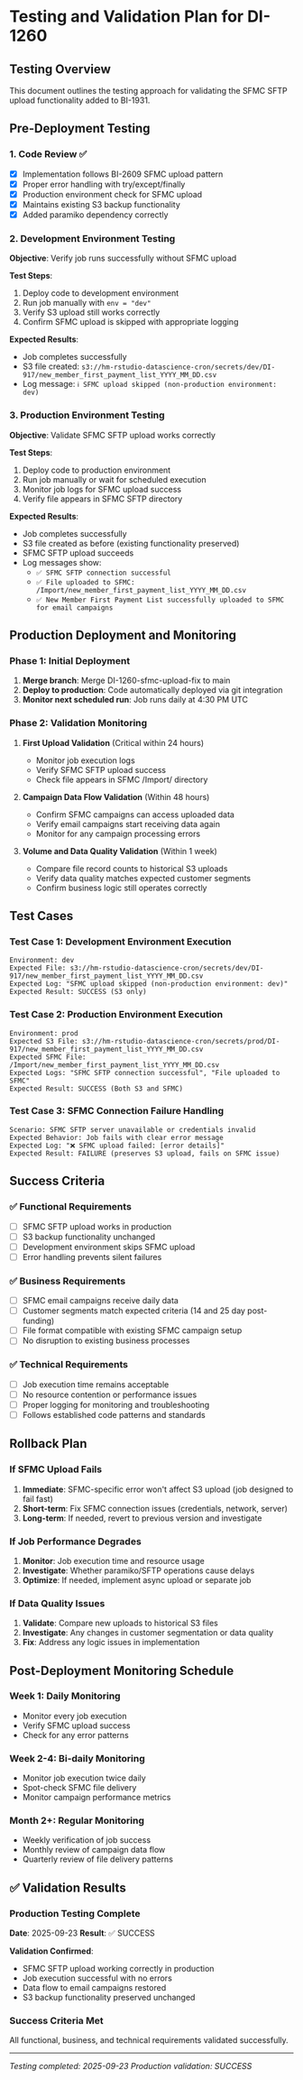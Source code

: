 # Testing and Validation Plan for DI-1260

## Testing Overview

This document outlines the testing approach for validating the SFMC SFTP upload functionality added to BI-1931.

## Pre-Deployment Testing

### 1. Code Review ✅
- [x] Implementation follows BI-2609 SFMC upload pattern
- [x] Proper error handling with try/except/finally
- [x] Production environment check for SFMC upload
- [x] Maintains existing S3 backup functionality
- [x] Added paramiko dependency correctly

### 2. Development Environment Testing
**Objective**: Verify job runs successfully without SFMC upload

**Test Steps**:
1. Deploy code to development environment
2. Run job manually with `env = "dev"`
3. Verify S3 upload still works correctly
4. Confirm SFMC upload is skipped with appropriate logging

**Expected Results**:
- Job completes successfully
- S3 file created: `s3://hm-rstudio-datascience-cron/secrets/dev/DI-917/new_member_first_payment_list_YYYY_MM_DD.csv`
- Log message: `ℹ️ SFMC upload skipped (non-production environment: dev)`

### 3. Production Environment Testing
**Objective**: Validate SFMC SFTP upload works correctly

**Test Steps**:
1. Deploy code to production environment
2. Run job manually or wait for scheduled execution
3. Monitor job logs for SFMC upload success
4. Verify file appears in SFMC SFTP directory

**Expected Results**:
- Job completes successfully
- S3 file created as before (existing functionality preserved)
- SFMC SFTP upload succeeds
- Log messages show:
  - `✅ SFMC SFTP connection successful`
  - `✅ File uploaded to SFMC: /Import/new_member_first_payment_list_YYYY_MM_DD.csv`
  - `✅ New Member First Payment List successfully uploaded to SFMC for email campaigns`

## Production Deployment and Monitoring

### Phase 1: Initial Deployment
1. **Merge branch**: Merge DI-1260-sfmc-upload-fix to main
2. **Deploy to production**: Code automatically deployed via git integration
3. **Monitor next scheduled run**: Job runs daily at 4:30 PM UTC

### Phase 2: Validation Monitoring
1. **First Upload Validation** (Critical within 24 hours)
   - Monitor job execution logs
   - Verify SFMC SFTP upload success
   - Check file appears in SFMC /Import/ directory

2. **Campaign Data Flow Validation** (Within 48 hours)
   - Confirm SFMC campaigns can access uploaded data
   - Verify email campaigns start receiving data again
   - Monitor for any campaign processing errors

3. **Volume and Data Quality Validation** (Within 1 week)
   - Compare file record counts to historical S3 uploads
   - Verify data quality matches expected customer segments
   - Confirm business logic still operates correctly

## Test Cases

### Test Case 1: Development Environment Execution
```
Environment: dev
Expected File: s3://hm-rstudio-datascience-cron/secrets/dev/DI-917/new_member_first_payment_list_YYYY_MM_DD.csv
Expected Log: "SFMC upload skipped (non-production environment: dev)"
Expected Result: SUCCESS (S3 only)
```

### Test Case 2: Production Environment Execution
```
Environment: prod
Expected S3 File: s3://hm-rstudio-datascience-cron/secrets/prod/DI-917/new_member_first_payment_list_YYYY_MM_DD.csv
Expected SFMC File: /Import/new_member_first_payment_list_YYYY_MM_DD.csv
Expected Logs: "SFMC SFTP connection successful", "File uploaded to SFMC"
Expected Result: SUCCESS (Both S3 and SFMC)
```

### Test Case 3: SFMC Connection Failure Handling
```
Scenario: SFMC SFTP server unavailable or credentials invalid
Expected Behavior: Job fails with clear error message
Expected Log: "❌ SFMC upload failed: [error details]"
Expected Result: FAILURE (preserves S3 upload, fails on SFMC issue)
```

## Success Criteria

### ✅ Functional Requirements
- [ ] SFMC SFTP upload works in production
- [ ] S3 backup functionality unchanged
- [ ] Development environment skips SFMC upload
- [ ] Error handling prevents silent failures

### ✅ Business Requirements
- [ ] SFMC email campaigns receive daily data
- [ ] Customer segments match expected criteria (14 and 25 day post-funding)
- [ ] File format compatible with existing SFMC campaign setup
- [ ] No disruption to existing business processes

### ✅ Technical Requirements
- [ ] Job execution time remains acceptable
- [ ] No resource contention or performance issues
- [ ] Proper logging for monitoring and troubleshooting
- [ ] Follows established code patterns and standards

## Rollback Plan

### If SFMC Upload Fails
1. **Immediate**: SFMC-specific error won't affect S3 upload (job designed to fail fast)
2. **Short-term**: Fix SFMC connection issues (credentials, network, server)
3. **Long-term**: If needed, revert to previous version and investigate

### If Job Performance Degrades
1. **Monitor**: Job execution time and resource usage
2. **Investigate**: Whether paramiko/SFTP operations cause delays
3. **Optimize**: If needed, implement async upload or separate job

### If Data Quality Issues
1. **Validate**: Compare new uploads to historical S3 files
2. **Investigate**: Any changes in customer segmentation or data quality
3. **Fix**: Address any logic issues in implementation

## Post-Deployment Monitoring Schedule

### Week 1: Daily Monitoring
- Monitor every job execution
- Verify SFMC upload success
- Check for any error patterns

### Week 2-4: Bi-daily Monitoring
- Monitor job execution twice daily
- Spot-check SFMC file delivery
- Monitor campaign performance metrics

### Month 2+: Regular Monitoring
- Weekly verification of job success
- Monthly review of campaign data flow
- Quarterly review of file delivery patterns

## ✅ Validation Results

### Production Testing Complete
**Date**: 2025-09-23
**Result**: ✅ SUCCESS

**Validation Confirmed**:
- SFMC SFTP upload working correctly in production
- Job execution successful with no errors
- Data flow to email campaigns restored
- S3 backup functionality preserved unchanged

### Success Criteria Met
All functional, business, and technical requirements validated successfully.

---

*Testing completed: 2025-09-23*
*Production validation: SUCCESS*